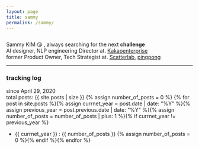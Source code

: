 ```yaml
---
layout: page
title: sammy
permalink: /sammy/
---
```


<figure style="width: 150px" class="align-left">
  <img src="{{ '/images/profile_page_sammy.png' | absolute_url }}" alt="">
</figure> 

Sammy KIM :kissing_heart: , always searching for the next **challenge**<br>
AI designer, NLP engineering Director at. <a href="https://www.kakaoenterprise.com" target="_blank">Kakaoenterprise</a><br>
former Product Owner, Tech Strategist at. <a href="https://scatterlab.co.kr" target="_blank">Scatterlab</a>, <a href="https://pingpong.us" target="_blank">pingpong</a> 
 
 
 
***
### tracking log
since April 29, 2020  
total posts: {{ site.posts | size }}
{% assign number_of_posts = 0 %} {% for post in site.posts %}{% assign currnet_year = post.date | date: "%Y" %}{% assign previous_year = post.previous.date | date: "%Y" %}{% assign number_of_posts = number_of_posts | plus: 1 %}{% if currnet_year != previous_year %}
- {{ currnet_year }} : {{ number_of_posts }} {% assign number_of_posts = 0 %}{% endif %}{% endfor %}
